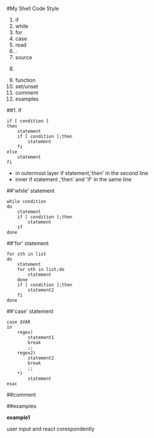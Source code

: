 #My Shell Code Style

1. if
2. while
3. for
4. case
5. read
6. .
7. source
8. >
9. function
10. set/unset
11. comment
12. examples

##1. if 

```
if [ condition ]
then
	statement
	if [ condition ];then
		statement
	fi
else
	statement
fi
```

* in outermost layer if statement,'then' in the second line
* inner if statement ,'then' and 'if' in the same line

##'while' statement

```
while condition
do
	statement
	if [ condition ];then
		statement
	if
done
```

##'for' statement

```
for sth in list
do
	statement
	for sth in list;do
		statement
	done
	if [ condition ];then
		statement2
	fi
done
```

##'case' statement

```
case $VAR
in
	regex)
		statement1
		break
		;;
	regex2)
		statement2
		break
		;;
	*)
		statement
esac
```

##comment


##examples

**example1**

user input and react corespondently



